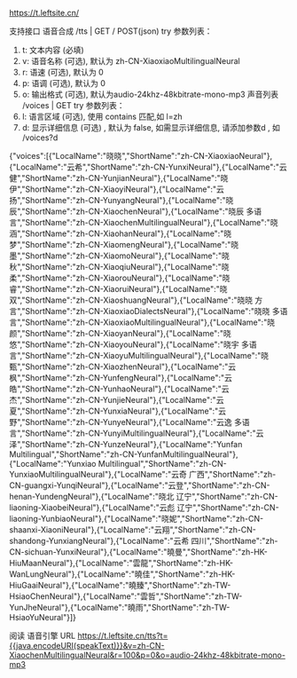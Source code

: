 https://t.leftsite.cn/

支持接口
语音合成
/tts | GET / POST(json) try
参数列表：
1. t: 文本内容 (必填)
2. v: 语音名称 (可选), 默认为 zh-CN-XiaoxiaoMultilingualNeural
3. r: 语速 (可选), 默认为 0
4. p: 语调 (可选), 默认为 0
5. o: 输出格式 (可选), 默认为audio-24khz-48kbitrate-mono-mp3
声音列表
/voices | GET try
参数列表：
1. l: 语言区域 (可选), 使用 contains 匹配,如 l=zh
2. d: 显示详细信息 (可选) , 默认为 false, 如需显示详细信息, 请添加参数d , 如 /voices?d





{"voices":[{"LocalName":"晓晓","ShortName":"zh-CN-XiaoxiaoNeural"},{"LocalName":"云希","ShortName":"zh-CN-YunxiNeural"},{"LocalName":"云健","ShortName":"zh-CN-YunjianNeural"},{"LocalName":"晓伊","ShortName":"zh-CN-XiaoyiNeural"},{"LocalName":"云扬","ShortName":"zh-CN-YunyangNeural"},{"LocalName":"晓辰","ShortName":"zh-CN-XiaochenNeural"},{"LocalName":"晓辰 多语言","ShortName":"zh-CN-XiaochenMultilingualNeural"},{"LocalName":"晓涵","ShortName":"zh-CN-XiaohanNeural"},{"LocalName":"晓梦","ShortName":"zh-CN-XiaomengNeural"},{"LocalName":"晓墨","ShortName":"zh-CN-XiaomoNeural"},{"LocalName":"晓秋","ShortName":"zh-CN-XiaoqiuNeural"},{"LocalName":"晓柔","ShortName":"zh-CN-XiaorouNeural"},{"LocalName":"晓睿","ShortName":"zh-CN-XiaoruiNeural"},{"LocalName":"晓双","ShortName":"zh-CN-XiaoshuangNeural"},{"LocalName":"晓晓 方言","ShortName":"zh-CN-XiaoxiaoDialectsNeural"},{"LocalName":"晓晓 多语言","ShortName":"zh-CN-XiaoxiaoMultilingualNeural"},{"LocalName":"晓颜","ShortName":"zh-CN-XiaoyanNeural"},{"LocalName":"晓悠","ShortName":"zh-CN-XiaoyouNeural"},{"LocalName":"晓宇 多语言","ShortName":"zh-CN-XiaoyuMultilingualNeural"},{"LocalName":"晓甄","ShortName":"zh-CN-XiaozhenNeural"},{"LocalName":"云枫","ShortName":"zh-CN-YunfengNeural"},{"LocalName":"云皓","ShortName":"zh-CN-YunhaoNeural"},{"LocalName":"云杰","ShortName":"zh-CN-YunjieNeural"},{"LocalName":"云夏","ShortName":"zh-CN-YunxiaNeural"},{"LocalName":"云野","ShortName":"zh-CN-YunyeNeural"},{"LocalName":"云逸 多语言","ShortName":"zh-CN-YunyiMultilingualNeural"},{"LocalName":"云泽","ShortName":"zh-CN-YunzeNeural"},{"LocalName":"Yunfan Multilingual","ShortName":"zh-CN-YunfanMultilingualNeural"},{"LocalName":"Yunxiao Multilingual","ShortName":"zh-CN-YunxiaoMultilingualNeural"},{"LocalName":"云奇 广西","ShortName":"zh-CN-guangxi-YunqiNeural"},{"LocalName":"云登","ShortName":"zh-CN-henan-YundengNeural"},{"LocalName":"晓北 辽宁","ShortName":"zh-CN-liaoning-XiaobeiNeural"},{"LocalName":"云彪 辽宁","ShortName":"zh-CN-liaoning-YunbiaoNeural"},{"LocalName":"晓妮","ShortName":"zh-CN-shaanxi-XiaoniNeural"},{"LocalName":"云翔","ShortName":"zh-CN-shandong-YunxiangNeural"},{"LocalName":"云希 四川","ShortName":"zh-CN-sichuan-YunxiNeural"},{"LocalName":"曉曼","ShortName":"zh-HK-HiuMaanNeural"},{"LocalName":"雲龍","ShortName":"zh-HK-WanLungNeural"},{"LocalName":"曉佳","ShortName":"zh-HK-HiuGaaiNeural"},{"LocalName":"曉臻","ShortName":"zh-TW-HsiaoChenNeural"},{"LocalName":"雲哲","ShortName":"zh-TW-YunJheNeural"},{"LocalName":"曉雨","ShortName":"zh-TW-HsiaoYuNeural"}]}



阅读 语音引擎 URL
https://t.leftsite.cn/tts?t={{java.encodeURI(speakText)}}&v=zh-CN-XiaochenMultilingualNeural&r=100&p=0&o=audio-24khz-48kbitrate-mono-mp3
